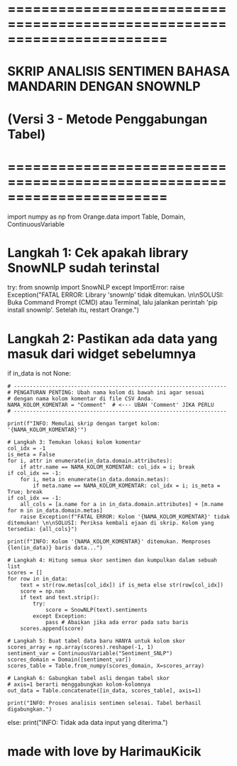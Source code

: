 # =======================================================================
#         SKRIP ANALISIS SENTIMEN BAHASA MANDARIN DENGAN SNOWNLP
#                  (Versi 3 - Metode Penggabungan Tabel)
# =======================================================================

import numpy as np
from Orange.data import Table, Domain, ContinuousVariable

# Langkah 1: Cek apakah library SnowNLP sudah terinstal
try:
    from snownlp import SnowNLP
except ImportError:
    raise Exception("FATAL ERROR: Library 'snownlp' tidak ditemukan. \n\nSOLUSI: Buka Command Prompt (CMD) atau Terminal, lalu jalankan perintah 'pip install snownlp'. Setelah itu, restart Orange.")

# Langkah 2: Pastikan ada data yang masuk dari widget sebelumnya
if in_data is not None:
    
    # -------------------------------------------------------------------
    # PENGATURAN PENTING: Ubah nama kolom di bawah ini agar sesuai
    # dengan nama kolom komentar di file CSV Anda.
    NAMA_KOLOM_KOMENTAR = "Comment"  # <--- UBAH 'Comment' JIKA PERLU
    # -------------------------------------------------------------------
    
    print(f"INFO: Memulai skrip dengan target kolom: '{NAMA_KOLOM_KOMENTAR}'")

    # Langkah 3: Temukan lokasi kolom komentar
    col_idx = -1
    is_meta = False
    for i, attr in enumerate(in_data.domain.attributes):
        if attr.name == NAMA_KOLOM_KOMENTAR: col_idx = i; break
    if col_idx == -1:
        for i, meta in enumerate(in_data.domain.metas):
            if meta.name == NAMA_KOLOM_KOMENTAR: col_idx = i; is_meta = True; break
    if col_idx == -1:
        all_cols = [a.name for a in in_data.domain.attributes] + [m.name for m in in_data.domain.metas]
        raise Exception(f"FATAL ERROR: Kolom '{NAMA_KOLOM_KOMENTAR}' tidak ditemukan! \n\nSOLUSI: Periksa kembali ejaan di skrip. Kolom yang tersedia: {all_cols}")
    
    print(f"INFO: Kolom '{NAMA_KOLOM_KOMENTAR}' ditemukan. Memproses {len(in_data)} baris data...")

    # Langkah 4: Hitung semua skor sentimen dan kumpulkan dalam sebuah list
    scores = []
    for row in in_data:
        text = str(row.metas[col_idx]) if is_meta else str(row[col_idx])
        score = np.nan
        if text and text.strip():
            try:
                score = SnowNLP(text).sentiments
            except Exception:
                pass # Abaikan jika ada error pada satu baris
        scores.append(score)

    # Langkah 5: Buat tabel data baru HANYA untuk kolom skor
    scores_array = np.array(scores).reshape(-1, 1)
    sentiment_var = ContinuousVariable("Sentiment_SNLP")
    scores_domain = Domain([sentiment_var])
    scores_table = Table.from_numpy(scores_domain, X=scores_array)

    # Langkah 6: Gabungkan tabel asli dengan tabel skor
    # axis=1 berarti menggabungkan kolom-kolomnya
    out_data = Table.concatenate([in_data, scores_table], axis=1)
    
    print("INFO: Proses analisis sentimen selesai. Tabel berhasil digabungkan.")

else:
    print("INFO: Tidak ada data input yang diterima.")

# made with love by HarimauKicik

